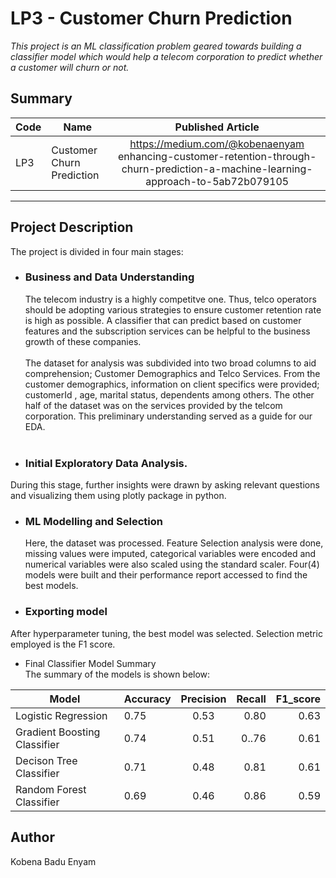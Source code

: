 # LP3 - Customer Churn Prediction
*This project is an ML classification problem geared towards building a classifier model which would help a telecom corporation to predict whether a customer will churn or not.*

## Summary
| Code      | Name        | Published Article |  
|-----------|-------------|:-------------:|
| LP3      | Customer Churn Prediction  |  https://medium.com/@kobenaenyam enhancing-customer-retention-through-churn-prediction-a-machine-learning-approach-to-5ab72b079105  [](/) | 
--------------------------------------------------

## Project Description
The project is divided in four main stages: 

* ### Business and Data Understanding <br>
  The telecom industry is a highly competitve one. Thus, telco operators should be adopting various strategies to ensure customer retention rate is high as possible. A classifier that can predict based on customer features and the subscription services can be helpful to the business growth of these companies. <br>
  <br>The dataset for analysis was subdivided into two broad columns to aid comprehension; Customer Demographics and Telco Services. From the customer demographics, information on client specifics were provided; customerId , age, marital status, dependents among others. The other half of the dataset was on the services provided by the telcom corporation. This preliminary understanding served as a guide for our EDA.<br>
  <br>
  
* ###	Initial Exploratory Data Analysis.<br>
During this stage, further insights were drawn by asking relevant questions and visualizing them using plotly package in python. 
<br>

* ### ML Modelling and Selection<br>
  Here, the dataset was processed. Feature Selection analysis were done, missing values were imputed, categorical variables were encoded and numerical variables were also scaled using the standard scaler. Four(4) models were built and their performance report accessed to find the best models.
  <br>

*  ### Exporting model<br>
After hyperparameter tuning, the best model was selected. Selection metric employed is the F1 score.

*	Final Classifier Model Summary<br>
The summary of the models is shown below:

| Model      | Accuracy      | Precision|  Recall|F1_score| 
|--------------|-------------|:-------------:|------:|-------------:|
|   Logistic Regression    | 0.75  |    0.53   |0.80| 0.63
| Gradient Boosting Classifier|   0.74   |   0.51|     0..76   |    0.61 
|Decison Tree Classifier|  0.71|   0.48|    0.81  |  0.61   
|Random Forest Classifier|  0.69|    0.46 |  0.86   |   0.59
 

  

## Author
Kobena Badu Enyam
